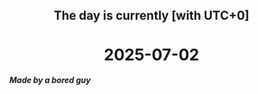 <h2 align=center>The day is currently [with UTC+0]</h2>
<h1 align=center><!--TIME BEGIN-->2025-07-02<!--TIME END--></h1>
<h5>Made by a bored guy</h5>

